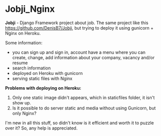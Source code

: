 # 								Jobji_Nginx

**Jobji** - Django Framework project about job. The same project like this https://github.com/DenisB7/Jobji, but trying to deploy it using gunicorn + Nginx on Heroku.

Some information:
- you can sign up and sign in, account have a menu where you can create, change, add information about your company, vacancy and/or resume
- search information
- deployed on Heroku with gunicorn
- serving static files with Nginx

**Problems with deploying on Heroku:**
1. Only one static image didn't appears, which in staticfiles folder, it isn't show up.
2. Is it possible to do server static and media without using Gunicorn, but only Nginx? 

I'm new in all this stuff, so didn't know is it efficient and worth it to puzzle over it? So, any help is appreciated.
